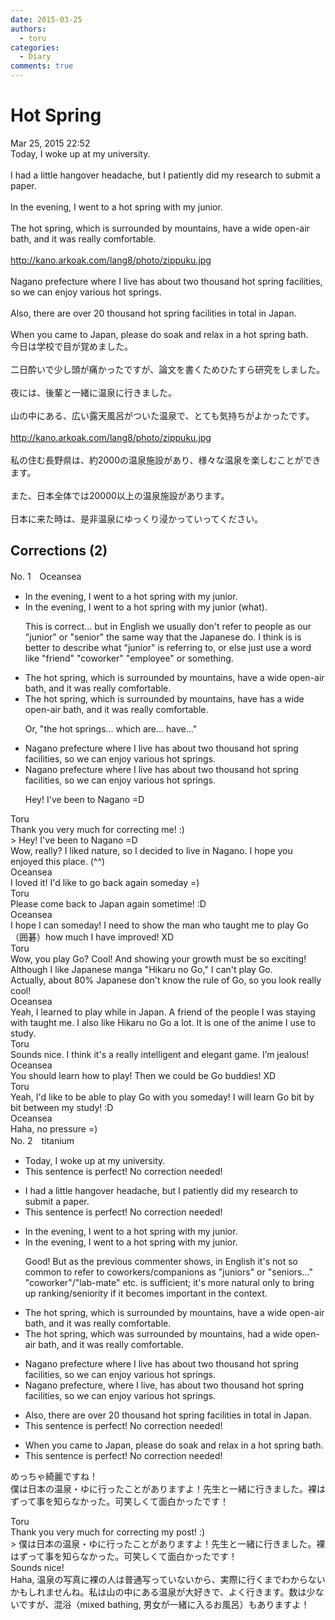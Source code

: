 ```yaml
---
date: 2015-03-25
authors:
  - toru
categories:
  - Diary
comments: true
---
```


# Hot Spring
<div class="date">Mar 25, 2015 22:52</div>
<div id="post"><div id="body_show_ori">
Today, I woke up at my university.<br/><br/>I had a little hangover headache, but I patiently did my research to submit a paper.<br/><br/>In the evening, I went to a hot spring with my junior.<br/><br/>The hot spring, which is surrounded by mountains, have a wide open-air bath, and it was really comfortable.<br/><br/><a href="http://kano.arkoak.com/lang8/photo/zippuku.jpg" target="_blank">http://kano.arkoak.com/lang8/photo/zippuku.jpg</a><br/><br/>Nagano prefecture where I live has about two thousand hot spring facilities, so we can enjoy various hot springs.<br/><br/>Also, there are over 20 thousand hot spring facilities in total in Japan.<br/><br/>When you came to Japan, please do soak and relax in a hot spring bath.
</div></div>

<!-- more -->

<div id="post_ja"><div id="body_show_mo">
今日は学校で目が覚めました。<br/><br/>二日酔いで少し頭が痛かったですが、論文を書くためひたすら研究をしました。<br/><br/>夜には、後輩と一緒に温泉に行きました。<br/><br/>山の中にある、広い露天風呂がついた温泉で、とても気持ちがよかったです。<br/><br/><a href="http://kano.arkoak.com/lang8/photo/zippuku.jpg" target="_blank">http://kano.arkoak.com/lang8/photo/zippuku.jpg</a><br/><br/>私の住む長野県は、約2000の温泉施設があり、様々な温泉を楽しむことができます。<br/><br/>また、日本全体では20000以上の温泉施設があります。<br/><br/>日本に来た時は、是非温泉にゆっくり浸かっていってください。
</div></div>

## Corrections (2)
<div id="block"><div class="first_name"> No. 1　<span class="just_name">Oceansea</span></div><div id="block2">
<ul class="correction_field">
<li class="incorrect">In the evening, I went to a hot spring with my junior.</li>
<li class="corrected correct">
In the evening, I went to a hot spring with my junior <span class="f_gray">(what)</span>.
<p class="correction_comment">This is correct... but in English we usually don't refer to people as our "junior" or "senior" the same way that the Japanese do. I think is is better to describe what "junior" is referring to, or else just use a word like "friend" "coworker" "employee" or something.</p>
</li>
</ul>
<ul class="correction_field">
<li class="incorrect">The hot spring, which is surrounded by mountains, have a wide open-air bath, and it was really comfortable.</li>
<li class="corrected correct">
The hot spring, which is surrounded by mountains, <span class="sline"><span class="f_red">have </span></span><span class="f_blue">has </span>a wide open-air bath, and it was really comfortable.
<p class="correction_comment">Or, "the hot springs... which are... have..."</p>
</li>
</ul>
<ul class="correction_field">
<li class="incorrect">Nagano prefecture where I live has about two thousand hot spring facilities, so we can enjoy various hot springs.</li>
<li class="corrected correct">
Nagano prefecture where I live has about two thousand hot spring facilities, so we can enjoy various hot springs.
<p class="correction_comment">Hey! I've been to Nagano =D</p>
</li>
</ul>
</div><div class="name"><span class="just_name">Toru</span><br>
Thank you very much for correcting me! :)<br/>&gt; Hey! I've been to Nagano =D<br/>Wow, really? I liked nature, so I decided to live in Nagano. I hope you enjoyed this place. (^^)
</div>
<div class="name"><span class="just_name">Oceansea</span><br>
I loved it! I'd like to go back again someday =)
</div>
<div class="name"><span class="just_name">Toru</span><br>
Please come back to Japan again sometime! :D
</div>
<div class="name"><span class="just_name">Oceansea</span><br>
I hope I can someday! I need to show the man who taught me to play Go （囲碁）how much I have improved! XD
</div>
<div class="name"><span class="just_name">Toru</span><br>
Wow, you play Go? Cool! And showing your growth must be so exciting!<br/>Although I like Japanese manga "Hikaru no Go," I can't play Go.<br/>Actually, about 80% Japanese don't know the rule of Go, so you look really cool!
</div>
<div class="name"><span class="just_name">Oceansea</span><br>
Yeah, I learned to play while in Japan. A friend of the people I was staying with taught me. I also like Hikaru no Go a lot. It is one of the anime I use to study.
</div>
<div class="name"><span class="just_name">Toru</span><br>
Sounds nice. I think it's a really intelligent and elegant game. I’m jealous!
</div>
<div class="name"><span class="just_name">Oceansea</span><br>
You should learn how to play! Then we could be Go buddies! XD
</div>
<div class="name"><span class="just_name">Toru</span><br>
Yeah, I'd like to be able to play Go with you someday! I will learn Go bit by bit between my study! :D
</div>
<div class="name"><span class="just_name">Oceansea</span><br>
Haha, no pressure =)
</div>
</div>
<div id="block"><div class="first_name"> No. 2　<span class="just_name">titanium</span></div><div id="block2">
<ul class="correction_field">
<li class="incorrect">Today, I woke up at my university.</li>
<li class="corrected perfect">This sentence is perfect! No correction needed!</li>
</ul>
<ul class="correction_field">
<li class="incorrect">I had a little hangover headache, but I patiently did my research to submit a paper.</li>
<li class="corrected perfect">This sentence is perfect! No correction needed!</li>
</ul>
<ul class="correction_field">
<li class="incorrect">In the evening, I went to a hot spring with my junior.</li>
<li class="corrected correct">
In the evening, I went to a hot spring with my junior.
<p class="correction_comment">Good! But as the previous commenter shows, in English it's not so common to refer to coworkers/companions as "juniors" or "seniors..." "coworker"/"lab-mate" etc. is sufficient; it's more natural only to bring up ranking/seniority if it becomes important in the context.</p>
</li>
</ul>
<ul class="correction_field">
<li class="incorrect">The hot spring, which is surrounded by mountains, have a wide open-air bath, and it was really comfortable.</li>
<li class="corrected correct">
The hot spring, which <span class="f_red">was</span> surrounded by mountains, ha<span class="f_red">d</span> a wide open-air bath, and it was really comfortable.
</li>
</ul>
<ul class="correction_field">
<li class="incorrect">Nagano prefecture where I live has about two thousand hot spring facilities, so we can enjoy various hot springs.</li>
<li class="corrected correct">
Nagano prefecture<span class="f_red">,</span> where I live<span class="f_red">,</span> has about two thousand hot spring facilities, so we can enjoy various hot springs.
</li>
</ul>
<ul class="correction_field">
<li class="incorrect">Also, there are over 20 thousand hot spring facilities in total in Japan.</li>
<li class="corrected perfect">This sentence is perfect! No correction needed!</li>
</ul>
<ul class="correction_field">
<li class="incorrect">When you came to Japan, please do soak and relax in a hot spring bath.</li>
<li class="corrected perfect">This sentence is perfect! No correction needed!</li>
</ul>
<p class="comment_small">
 めっちゃ綺麗ですね！
 <br/>
 僕は日本の温泉・ゆに行ったことがありますよ！先生と一緒に行きました。裸はずって事を知らなかった。可笑しくて面白かったです！
</p>

</div><div class="name"><span class="just_name">Toru</span><br>
Thank you very much for correcting my post! :)<br/>&gt; 僕は日本の温泉・ゆに行ったことがありますよ！先生と一緒に行きました。裸はずって事を知らなかった。可笑しくて面白かったです！<br/>Sounds nice!<br/>Haha, 温泉の写真に裸の人は普通写っていないから、実際に行くまでわからないかもしれませんね。私は山の中にある温泉が大好きで、よく行きます。数は少ないですが、混浴（mixed bathing, 男女が一緒に入るお風呂）もありますよ！
</div>
</div>
